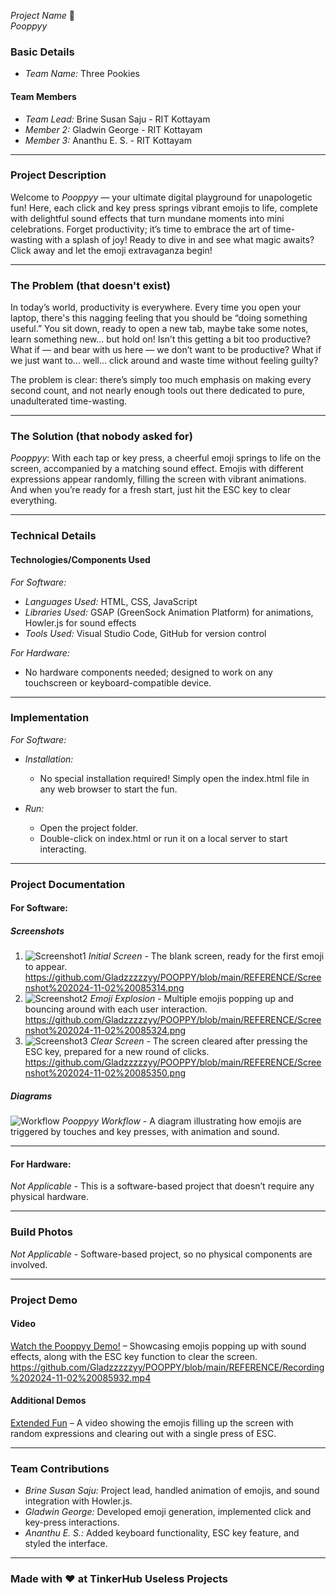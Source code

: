 *Project Name* 🎯  
*Pooppyy*

### Basic Details

- *Team Name:* Three Pookies

#### Team Members

- *Team Lead:* Brine Susan Saju - RIT Kottayam
- *Member 2:* Gladwin George - RIT Kottayam
- *Member 3:* Ananthu E. S. - RIT Kottayam

---

### Project Description

Welcome to *Pooppyy* — your ultimate digital playground for unapologetic fun! Here, each click and key press springs vibrant emojis to life, complete with delightful sound effects that turn mundane moments into mini celebrations. Forget productivity; it’s time to embrace the art of time-wasting with a splash of joy! Ready to dive in and see what magic awaits? Click away and let the emoji extravaganza begin!

---

### The Problem (that doesn't exist)

In today’s world, productivity is everywhere. Every time you open your laptop, there's this nagging feeling that you should be “doing something useful.” You sit down, ready to open a new tab, maybe take some notes, learn something new... but hold on! Isn’t this getting a bit too productive? What if — and bear with us here — we don’t want to be productive? What if we just want to… well… click around and waste time without feeling guilty?

The problem is clear: there’s simply too much emphasis on making every second count, and not nearly enough tools out there dedicated to pure, unadulterated time-wasting.

---

### The Solution (that nobody asked for)

*Pooppyy*: With each tap or key press, a cheerful emoji springs to life on the screen, accompanied by a matching sound effect. Emojis with different expressions appear randomly, filling the screen with vibrant animations. And when you’re ready for a fresh start, just hit the ESC key to clear everything.

---

### Technical Details

#### Technologies/Components Used

*For Software:*

- *Languages Used:* HTML, CSS, JavaScript
- *Libraries Used:* GSAP (GreenSock Animation Platform) for animations, Howler.js for sound effects
- *Tools Used:* Visual Studio Code, GitHub for version control

*For Hardware:*

- No hardware components needed; designed to work on any touchscreen or keyboard-compatible device.

---

### Implementation

*For Software:*

- *Installation:*
  - No special installation required! Simply open the index.html file in any web browser to start the fun.
  
- *Run:*
  - Open the project folder.
  - Double-click on index.html or run it on a local server to start interacting.

---

### Project Documentation

#### For Software:

##### Screenshots

1. ![Screenshot1](#) *Initial Screen* - The blank screen, ready for the first emoji to appear.
 https://github.com/Gladzzzzzyy/POOPPY/blob/main/REFERENCE/Screenshot%202024-11-02%20085314.png
2. ![Screenshot2](#) *Emoji Explosion* - Multiple emojis popping up and bouncing around with each user interaction.
   https://github.com/Gladzzzzzyy/POOPPY/blob/main/REFERENCE/Screenshot%202024-11-02%20085324.png
3. ![Screenshot3](#) *Clear Screen* - The screen cleared after pressing the ESC key, prepared for a new round of clicks.
   https://github.com/Gladzzzzzyy/POOPPY/blob/main/REFERENCE/Screenshot%202024-11-02%20085350.png

##### Diagrams

![Workflow](#) *Pooppyy Workflow* - A diagram illustrating how emojis are triggered by touches and key presses, with animation and sound.

---

#### For Hardware:

*Not Applicable* - This is a software-based project that doesn’t require any physical hardware.

---

### Build Photos

*Not Applicable* - Software-based project, so no physical components are involved.

---

### Project Demo

#### Video

[Watch the Pooppyy Demo!](#) – Showcasing emojis popping up with sound effects, along with the ESC key function to clear the screen.
https://github.com/Gladzzzzzyy/POOPPY/blob/main/REFERENCE/Recording%202024-11-02%20085932.mp4

#### Additional Demos

[Extended Fun](#) – A video showing the emojis filling up the screen with random expressions and clearing out with a single press of ESC.

---

### Team Contributions

- *Brine Susan Saju:* Project lead, handled animation of emojis, and sound integration with Howler.js.
- *Gladwin George:* Developed emoji generation, implemented click and key-press interactions.
- *Ananthu E. S.:* Added keyboard functionality, ESC key feature, and styled the interface.

---

### Made with ❤️ at TinkerHub Useless Projects

